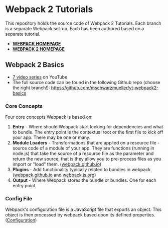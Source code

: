 # Webpack 2 Tutorials #
This repository holds the source code of Webpack 2 Tutorials. Each branch is a separate Webpack set-up.  Each has been authored based on a separate tutorial.  

- **[WEBPACK HOMEPAGE](https://webpack.github.io/docs/)**
- **[WEBPACK 2 HOMEPAGE](https://webpack.js.org/)**


## Webpack 2 Basics ##
- [7 video series](https://www.youtube.com/playlist?list=PL55RiY5tL51rcCnrOrZixuOsZhAHHy6os) on YouTube
- The full source code can be found in the following Github repo (choose the right branch!): https://github.com/mschwarzmueller/yt-webpack2-basics

### Core Concepts ###
Four core concepts Webpack is based on:  
1. **Entry** - Where should Webpack start looking for dependencies and what to bundle. The entry point is the contextual root or the first file to kick off your app. There may be one or many.  
2. **Module Loaders** - Transformations that are applied on a resource file - source code of a module of your app. They are functions (running in node.js) that take the source of a resource file as the parameter and return the new source, that is they allow you to pre-process files as you import or "load" them. ([webpack.github.io](https://webpack.js.org/concepts/loaders/))
3. **Plugins** - Add functionality typically related to bundles in webpack ([webpack.github.io](https://webpack.github.io/docs/using-plugins.html) and [webpack.js.org](https://webpack.js.org/concepts/plugins/))
4. **Output** - Where Webpack stores the bundle or bundles. One for each entry point.

### Config File ###
Webpack's configuration file is a JavaScript file that exports an object. This object is then processed by webpack based upon its defined properties.([Configuration](https://webpack.js.org/concepts/configuration/))
